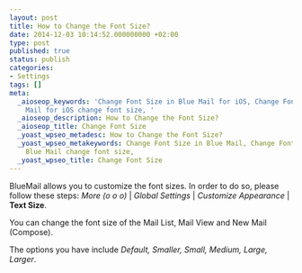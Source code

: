 ```yaml
---
layout: post
title: How to Change the Font Size?
date: 2014-12-03 10:14:52.000000000 +02:00
type: post
published: true
status: publish
categories:
- Settings
tags: []
meta:
  _aioseop_keywords: 'Change Font Size in Blue Mail for iOS, Change Font size, Blue
    Mail for iOS change font size, '
  _aioseop_description: How to Change the Font Size?
  _aioseop_title: Change Font Size
  _yoast_wpseo_metadesc: How to Change the Font Size?
  _yoast_wpseo_metakeywords: Change Font Size in Blue Mail, Change Font size in Blue,
    Blue Mail change font size,
  _yoast_wpseo_title: Change Font Size
---
```


BlueMail allows you to customize the font sizes.
In order to do so, please follow these steps: *More (o o o)* \| *Global Settings* \| *Customize Appearance* \| **Text Size**.

You can change the font size of the Mail List, Mail View and New Mail (Compose).

The options you have include *Default, Smaller, Small, Medium, Large, Larger*.
